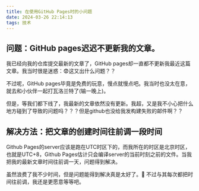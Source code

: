 ```yaml
---
title: 在使用GitHub Pages时的小问题
date: 2024-03-26 22:14:13
tags: 技术
---
```

## 问题：GitHub pages迟迟不更新我的文章。
我已经向我的仓库提交最新的文章了，GitHub pages却一直都不更新我最近这篇文章。我当时很是迷惑：😨这又出什么问题？？

不过呢，GitHub pages毕竟是免费的玩意，慢点就慢点吧。我当时也没太在意，就去和小伙伴一起打瓦洛兰特了(输一晚上)。

但是，等我们都下线了，我最新的文章依然没有更新。我超，又是我不小心把什么地方碰到了导致的问题吗？？？但是github也没给我发构建失败的邮件啊？？

## 解决方法：把文章的创建时间往前调一段时间
Github Pages的server应该是跑在UTC时区下的，而我所在的时区是北京时区，也就是UTC+8，Github Pages估计只会编译server的当前时刻之前的文件。当我把我的最新文章时间往前调一天，问题得到解决。

虽然浪费了我不少时间，但是问题能得到解决真是太好了。🥰
不过与其每次都把时间往前调，我还是更愿意等等吧。


